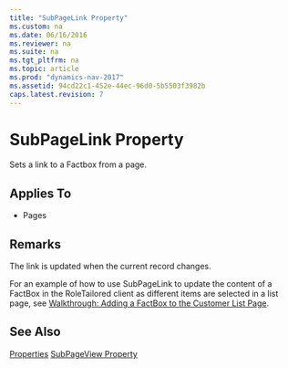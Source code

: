 ```yaml
---
title: "SubPageLink Property"
ms.custom: na
ms.date: 06/16/2016
ms.reviewer: na
ms.suite: na
ms.tgt_pltfrm: na
ms.topic: article
ms.prod: "dynamics-nav-2017"
ms.assetid: 94cd22c1-452e-44ec-96d0-5b5503f3982b
caps.latest.revision: 7
---
```

# SubPageLink Property
Sets a link to a Factbox from a page.  
  
## Applies To  
  
-   Pages  
  
## Remarks  
 The link is updated when the current record changes.  
  
 For an example of how to use SubPageLink to update the content of a FactBox in the RoleTailored client as different items are selected in a list page, see [Walkthrough: Adding a FactBox to the Customer List Page](../devenv-Walkthrough-Adding-a-FactBox-to-the-Customer-List-Page.md).  
  
## See Also  
 [Properties](devenv-properties.md)
 [SubPageView Property](devenv-subpageview-property.md)